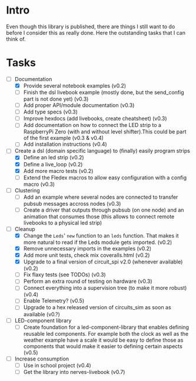 # Intro
Even though this library is published, there are things I still want to do before I consider this
as really done. Here the outstanding tasks that I can think of.

# Tasks
- [ ] Documentation
  - [x] Provide several notebook examples (v0.2)
  - [ ] Finish the dsl livebook example (mostly done, but the send_config part is not done yet) (v0.3)
  - [ ] Add proper API/module documentation (v0.3)
  - [ ] Add type specs (v0.3)
  - [ ] Improve hexdocs (add livebooks, create cheatsheet) (v0.3)
  - [ ] Add documentation on how to connect the LED strip to a RaspberryPi Zero (with and without level shifter).This could be part of the first example (v0.3 & v0.4)
  - [ ] Add installation instructions (v0.4)
- [ ] Create a dsl (domain specific language) to (finally) easily program strips
  - [x] Define an led strip (v0.2)
  - [x] Define a live_loop (v0.2)
  - [x] Add more macro tests (v0.2)
  - [ ] Extend the Fledex macros to allow easy configuration with a config macro (v0.3)
- [ ] Clustering
  - [ ] Add an example where several nodes are connected to transfer pubsub messages accross nodes (v0.3)
  - [ ] Create a driver that outputs through pubsub (on one node) and an animation that consumes those (this allows to connect remote livebooks to a physical led strip) 
- [ ] Cleanup
  - [x] Change the `Leds`' `new` function to an `leds` function. That makes it more natural to read if the Leds module gets imported. (v0.2)
  - [x] Remove unnecessary imports in the examples (v0.2)
  - [x] Add more unit tests, check mix coveralls.html (v0.2)
  - [x] Upgrade to a final version of circuit_spi v2.0 (whenever available) (v0.2)
  - [ ] Fix flaxy tests (see TODOs) (v0.3)
  - [ ] Perform an extra round of testing on hardware (v0.3)
  - [ ] Connect everything into a supervision tree (to make it more robust) (v0.4)
  - [ ] Enable Telemetry? (v0.5)
  - [ ] Upgrade to a hex released version of circuits_sim as soon as available (v0.?)
- [ ] LED-component library
  - [ ] Create foundation for a led-component-library that enables defining reusable led components. For example both the clock as well as the weather example have a scale it would be easy to define those as components that would make it easier to defining certain aspects (v0.5)
- [ ] Increase consumption
  - [ ] Use in school project (v0.4)
  - [ ] Get the library into nerves-livebook (v0.7)
